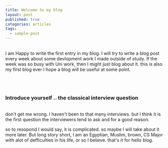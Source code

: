 ```yaml
---
title: Welcome to my blog
layout: post
published: true
categories: articles
tags: 
  - sample-post
---
```

<br>
I am Happy to write the first entry in my blog. I will try to write a blog post every
week about some devlopment work I made outside of study. If the week was so busy with Uni work, then I might just blog about it. this is also my first blog ever I hope a blog will be useful at some point.

<br><br>

### Introduce yourself .. the classical interview question
<br>
don't get me wrong. I haven't been to that many interviews. but I think it is the first question the interviewers tend to ask and for a good reason.

so to resopond I would say, it is complicated. so maybe I will take about it more later. But long story short, I am an Egyptian, Muslim, brown, CS Major with alot of defficulties in his life, or so I believe. that's it for hello blog.